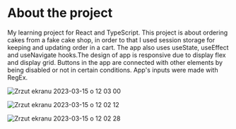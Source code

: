 # About the project

My learning project for React and TypeScript. This project is about ordering cakes from a fake cake shop, in order to that I used session storage for keeping and updating order in a cart. The app also uses useState, useEffect and useNavigate hooks.The design of app is responsive due to display flex and display grid. Buttons in the app are connected with other elements by being disabled or not in certain conditions. App's inputs were made with RegEx.

![Zrzut ekranu 2023-03-15 o 12 03 00](https://user-images.githubusercontent.com/109954703/225293571-2ba46e35-f3d4-4ba9-b8db-b199cd732da9.png)

![Zrzut ekranu 2023-03-15 o 12 02 12](https://user-images.githubusercontent.com/109954703/225293468-ca4d997d-a179-4e33-9389-257dc8d27b4d.png)

![Zrzut ekranu 2023-03-15 o 12 02 28](https://user-images.githubusercontent.com/109954703/225293626-bc2d3ed9-c321-41da-b10e-511d1ada4df8.png)
